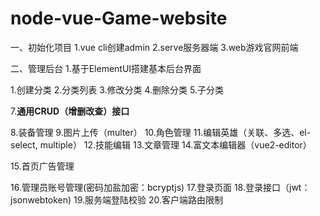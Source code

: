 # node-vue-Game-website
 
一、初始化项目
1.vue cli创建admin
2.serve服务器端
3.web游戏官网前端

二、管理后台
1.基于ElementUI搭建基本后台界面

1.创建分类
2.分类列表
3.修改分类
4.删除分类
5.子分类

7.**通用CRUD（增删改查）接口**


<!-- 
创建功能步骤：
后台：在server的models添加模型
前台：
（1）在Main.vue中添加菜单栏
（2）在view文件夹中创建对应的页面（例如xxEdit.vue,xx.List.vue），修改路由
（3）在router中的index添加页面的路由
 -->


8.装备管理
9.图片上传（multer）
10.角色管理
11.编辑英雄（关联、多选、el-select, multiple）
12.技能编辑
13.文章管理
14.富文本编辑器（vue2-editor）

15.首页广告管理

16.管理员账号管理(密码加盐加密：bcryptjs)
17.登录页面
18.登录接口（jwt：jsonwebtoken)
19.服务端登陆校验
20.客户端路由限制